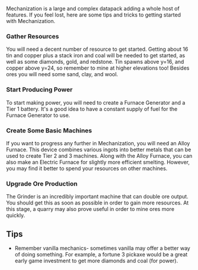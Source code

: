 Mechanization is a large and complex datapack adding a whole host of features. If you feel lost, here are some tips and tricks to getting started with Mechanization.

### Gather Resources
You will need a decent number of resource to get started. Getting about 16 tin and copper plus a stack iron and coal will be needed to get started, as well as some diamonds, gold, and redstone. Tin spawns above y=16, and copper above y=24, so remember to mine at higher elevations too! Besides ores you will need some sand, clay, and wool.

### Start Producing Power
To start making power, you will need to create a Furnace Generator and a Tier 1 battery. It's a good idea to have a constant supply of fuel for the Furnace Generator to use.

### Create Some Basic Machines
If you want to progress any further in Mechanization, you will need an Alloy Furnace. This device combines various ingots into better metals that can be used to create Tier 2 and 3 machines. Along with the Alloy Furnace, you can also make an Electric Furnace for slightly more efficient smelting. However, you may find it better to spend your resources on other machines.

### Upgrade Ore Production
The Grinder is an incredibly important machine that can double ore output. You should get this as soon as possible in order to gain more resources. At this stage, a quarry may also prove useful in order to mine ores more quickly.

## Tips
* Remember vanilla mechanics- sometimes vanilla may offer a better way of doing something. For example, a fortune 3 pickaxe would be a great early game investment to get more diamonds and coal (for power).